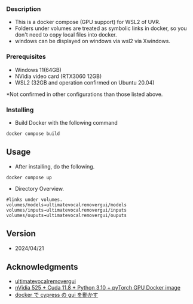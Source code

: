 ### Description

* This is a docker compose (GPU support) for WSL2 of UVR.
* Folders under volumes are treated as symbolic links in docker, so you don't need to copy local files into docker.
* windows can be displayed on windows via wsl2 via Xwindows.

### Prerequisites

* Windows 11(64GB)
* NVidia video card (RTX3060 12GB)
* WSL2 (32GB and operation confirmed on Ubuntu 20.04)

*Not confirmed in other configurations than those listed above.

### Installing

* Build Docker with the following command
```
docker compose build
```

## Usage

* After installing, do the following.
```
docker compose up
```

* Directory Overview.
```
#links under volumes.
volumes/models→ultimatevocalremovergui/models
volumes/inputs→ultimatevocalremovergui/inputs
volumes/ouputs→ultimatevocalremovergui/ouputs
```

## Version

* 2024/04/21

## Acknowledgments

* [ultimatevocalremovergui](https://github.com/Anjok07/ultimatevocalremovergui)
* [nVidia 525 + Cuda 11.8 + Python 3.10 + pyTorch GPU Docker image](https://dev.to/ordigital/nvidia-525-cuda-118-python-310-pytorch-gpu-docker-image-1l4a)
* [docker で cypress の gui を動かす](https://mogura.dev/articles/2022/run-cypress-gui-in-docker/)

